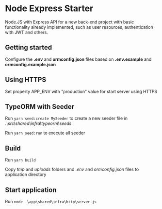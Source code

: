 # Node Express Starter

Node.JS with Express API for a new back-end project with basic functionality already implemented, such as user resources, authentication with JWT and others.

## Getting started

Configure the **.env** and **ormconfig.json** files based on **.env.example** and **ormconfig.example.json**

## Using HTTPS

Set property APP_ENV with "production" value for start server using HTTPS

## TypeORM with Seeder

Run `yarn seed:create MySeeder` to create a new seeder file in *.\src\shared\infra\typeorm\seeds*

Run `yarn seed:run` to execute all seeder

## Build

Run `yarn build`

Copy *tmp* and *uploads* folders and *.env* and *ormconfig.json* files to application directory

## Start application

Run `node .\app\shared\infra\http\server.js`
